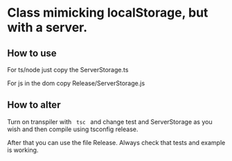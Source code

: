 # Class mimicking localStorage, but with a server.
## How to use
For ts/node just copy the ServerStorage.ts

For js in the dom copy Release/ServerStorage.js

## How to alter
Turn on transpiler with <code> tsc </code> and change test and ServerStorage as you wish and then compile using tsconfig release.

After that you can use the file Release. Always check that tests and example is working.